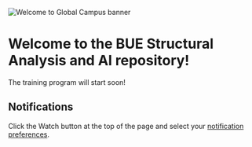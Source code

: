 ![Welcome to Global Campus banner](https://pasteboard.co/7wl7Pga76oE4.png?resize=1200%2C630)

# Welcome to the BUE Structural Analysis and AI repository! 

The training program will start soon!

## Notifications
Click the Watch button at the top of the page and select your [notification preferences](https://docs.github.com/en/account-and-profile/managing-subscriptions-and-notifications-on-github/setting-up-notifications/configuring-notifications#configuring-your-watch-settings-for-an-individual-repository). 
